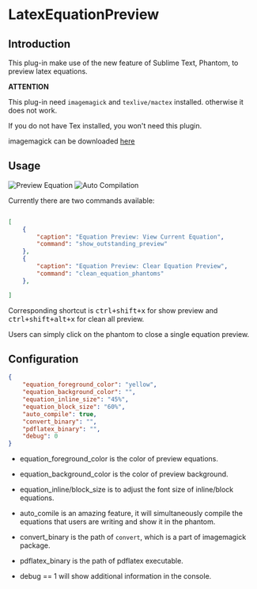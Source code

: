 # LatexEquationPreview

## Introduction

This plug-in make use of the new feature of Sublime Text, Phantom, to preview latex equations.

**ATTENTION**

This plug-in need `imagemagick` and `texlive/mactex` installed. otherwise it does not work.

If you do not have Tex installed, you won't need this plugin.

imagemagick can be downloaded [here](http://www.imagemagick.org/script/binary-releases.php)

## Usage

![Preview Equation](https://www.scislab.com/static/media/uploads/PrivateGraphs/latex_preview.gif)
![Auto Compilation](https://www.scislab.com/static/media/uploads/PrivateGraphs/auto_compile.gif)

Currently there are two commands available:

```json

[
    {
        "caption": "Equation Preview: View Current Equation",
        "command": "show_outstanding_preview"
    },
    {
        "caption": "Equation Preview: Clear Equation Preview",
        "command": "clean_equation_phantoms"
    },

]
```
Corresponding shortcut is <kbd>ctrl+shift+x</kbd> for show preview and <kbd>ctrl+shift+alt+x</kbd> for clean all preview.

Users can simply click on the phantom to close a single equation preview.

## Configuration

```json
{
    "equation_foreground_color": "yellow",
    "equation_background_color": "",
    "equation_inline_size": "45%",
    "equation_block_size": "60%",
    "auto_compile": true,
    "convert_binary": "",
    "pdflatex_binary": "",
    "debug": 0
}

```
- equation_foreground_color is the color of preview equations.

- equation_background_color is the color of preview background.

- equation_inline/block_size is to adjust the font size of inline/block equations.

- auto_comile is an amazing feature, it will simultaneously compile the equations that users are writing and show it in the phantom.

- convert_binary is the path of `convert`, which is a part of imagemagick package.

- pdflatex_binary is the path of pdflatex executable.

- debug == 1 will show additional information in the console.
